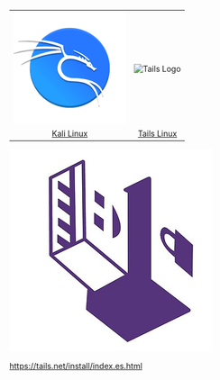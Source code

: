 <table>
  <tr>
    <td align="center" valign="middle">
      <img src="kali_logo.png" alt="Kali Logo" width="200px" />
    </td>    
    <td align="center" valign="middle">
      <img src="tails_logo.png" alt="Tails Logo" width="200px" />
    </td>
  </tr>
  <tr>
    <td align="center">
      <a href="https://www.kali.org/get-kali/#kali-platforms">Kali Linux</a>
    </td>    
    <td align="center">
      <a href="https://tails.net/install/index.es.html">Tails Linux</a>
    </td>
  </tr>
</table>


![Alt text](tails_logo.jpg)

https://tails.net/install/index.es.html